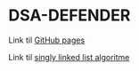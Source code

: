 # DSA-DEFENDER

Link til [GitHub pages](https://markusingerslev.github.io/dsa-defender/)

Link til [singly linked list algoritme](https://github.com/MarkusIngerslev/datastruktur-portfolio.git)
